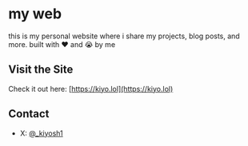 
# my web

this is my personal website where i share my projects, blog posts, and more. built with ❤️ and 😭 by me 

## Visit the Site

Check it out here: [https://kiyo.lol](https://kiyo.lol)

## Contact

- X: [@_kiyosh1](https://x.com/_kiyosh1) 
